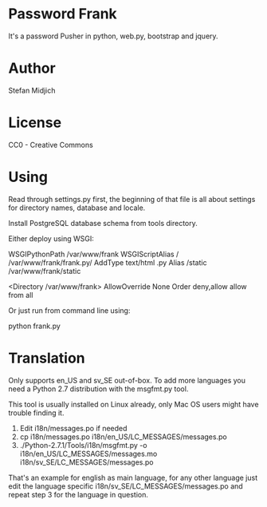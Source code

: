 Password Frank 
====

It's a password Pusher in python, web.py, bootstrap and jquery. 

Author
====

Stefan Midjich

License
====

CC0 - Creative Commons

Using
====

Read through settings.py first, the beginning of that file is all about settings for directory names, database and locale. 

Install PostgreSQL database schema from tools directory. 

Either deploy using WSGI:

  WSGIPythonPath /var/www/frank
  WSGIScriptAlias / /var/www/frank/frank.py/
  AddType text/html .py
  Alias /static /var/www/frank/static
 
  <Directory /var/www/frank>
   AllowOverride None
   Order deny,allow
   allow from all
  </Directory>

Or just run from command line using:

  python frank.py

Translation
====

Only supports en\_US and sv\_SE out-of-box. To add more languages you need a Python 2.7 distribution with the msgfmt.py tool. 

This tool is usually installed on Linux already, only Mac OS users might have trouble finding it. 

 1. Edit i18n/messages.po if needed
 2. cp i18n/messages.po i18n/en\_US/LC\_MESSAGES/messages.po
 3. ./Python-2.7.1/Tools/i18n/msgfmt.py -o i18n/en\_US/LC\_MESSAGES/messages.mo i18n/sv\_SE/LC\_MESSAGES/messages.po

That's an example for english as main language, for any other language just edit the language specific i18n/sv\_SE/LC\_MESSAGES/messages.po and repeat step 3 for the language in question. 
